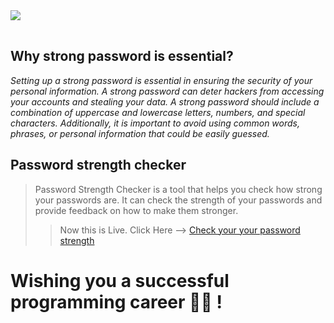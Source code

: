 <img src="https://www.bleepstatic.com/content/posts/2022/08/password-strength.jpg" style="margin:1rem 0"/>

## Why strong password is essential?

_Setting up a strong password is essential in ensuring the security of your personal information. A strong password can deter hackers from accessing your accounts and stealing your data. A strong password should include a combination of uppercase and lowercase letters, numbers, and special characters. Additionally, it is important to avoid using common words, phrases, or personal information that could be easily guessed._

## Password strength checker

> Password Strength Checker is a tool that helps you check how strong your passwords are. It can check the strength of your passwords and provide feedback on how to make them stronger.
>
> > Now this is Live. Click Here --> [Check your your password strength](https://nagacharankumarreddy.github.io/password-strength-checker/)
> > <br/>

# Wishing you a successful programming career 👨‍💻 !
